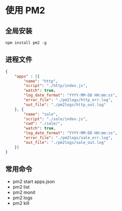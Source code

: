 # 使用 PM2

## 全局安装

```
npm install pm2 -g
```

## 进程文件

```json
{
	"apps" : [{
		"name": "http",
		"script": "./http/index.js",
		"watch": true,
		"log_date_format": "YYYY-MM-DD HH:mm:ss",
		"error_file": "./pm2logs/http_err.log",
		"out_file": "./pm2logs/http_out.log"
	}, {
		"name": "sale",
		"script": "./sale/index.js",
		"cwd": "./sale/",
		"watch": true,
		"log_date_format": "YYYY-MM-DD HH:mm:ss",
		"error_file": "./pm2logs/sale_err.log",
		"out_file": "./pm2logs/sale_out.log"
	}]
}
```

## 常用命令

* pm2 start apps.json
* pm2 list
* pm2 monit
* pm2 logs
* pm2 kill